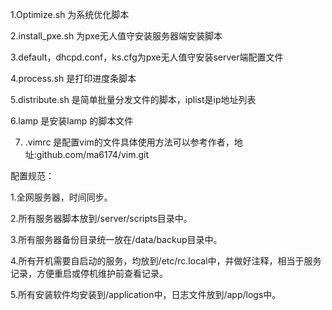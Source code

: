  1.Optimize.sh 为系统优化脚本
 
 2.install_pxe.sh 为pxe无人值守安装服务器端安装脚本 
 
 3.default，dhcpd.conf，ks.cfg为pxe无人值守安装server端配置文件  
 
 4.process.sh 是打印进度条脚本

 5.distribute.sh 是简单批量分发文件的脚本，iplist是ip地址列表

 6.lamp 是安装lamp 的脚本文件

 7. .vimrc 是配置vim的文件具体使用方法可以参考作者，地址:github.com/ma6174/vim.git


配置规范：

 1.全网服务器，时间同步。
 
 2.所有服务器脚本放到/server/scripts目录中。
 
 3.所有服务器备份目录统一放在/data/backup目录中。
 
 4.所有开机需要自启动的服务，均放到/etc/rc.local中，并做好注释，相当于服务记录，方便重启或停机维护前查看记录。
 
 5.所有安装软件均安装到/application中，日志文件放到/app/logs中。
